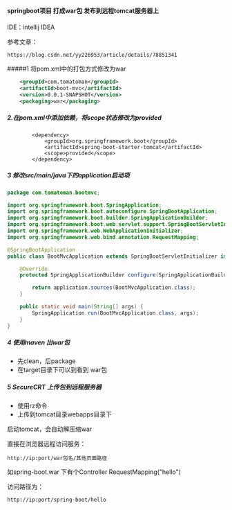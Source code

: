 #### springboot项目 打成war包 发布到远程tomcat服务器上

IDE：intellij IDEA

参考文章：

~~~http
https://blog.csdn.net/yy226953/article/details/78851341
~~~

#####1 将pom.xml中的打包方式修改为war

~~~xml
	<groupId>com.tomatoman</groupId>
	<artifactId>boot-mvc</artifactId>
	<version>0.0.1-SNAPSHOT</version>
	<packaging>war</packaging>
~~~

##### 2.在pom.xml中添加依赖，将scope状态修改为provided

```
        <dependency>
            <groupId>org.springframework.boot</groupId>
            <artifactId>spring-boot-starter-tomcat</artifactId>
            <scope>provided</scope>
        </dependency>
```



##### 3 修改src/main/java下的application启动项 

~~~java
package com.tomatoman.bootmvc;

import org.springframework.boot.SpringApplication;
import org.springframework.boot.autoconfigure.SpringBootApplication;
import org.springframework.boot.builder.SpringApplicationBuilder;
import org.springframework.boot.web.servlet.support.SpringBootServletInitializer;
import org.springframework.web.WebApplicationInitializer;
import org.springframework.web.bind.annotation.RequestMapping;

@SpringBootApplication
public class BootMvcApplication extends SpringBootServletInitializer implements WebApplicationInitializer {

	@Override
	protected SpringApplicationBuilder configure(SpringApplicationBuilder application){

		return application.sources(BootMvcApplication.class);
	}

	public static void main(String[] args) {
		SpringApplication.run(BootMvcApplication.class, args);
	}
}
~~~



##### 4 使用maven 出war包

* 先clean，后package
* 在target目录下可以到看到 war包



##### 5 SecureCRT 上传包到远程服务器

* 使用rz命令 
* 上传到tomcat目录webapps目录下

启动tomcat，会自动解压缩war



直接在浏览器远程访问服务：

~~~http
http://ip:port/war包名/其他页面路径
~~~



如spring-boot.war 下有个Controller  RequestMapping("hello")

访问路径为：

~~~http
http://ip:port/spring-boot/hello
~~~

